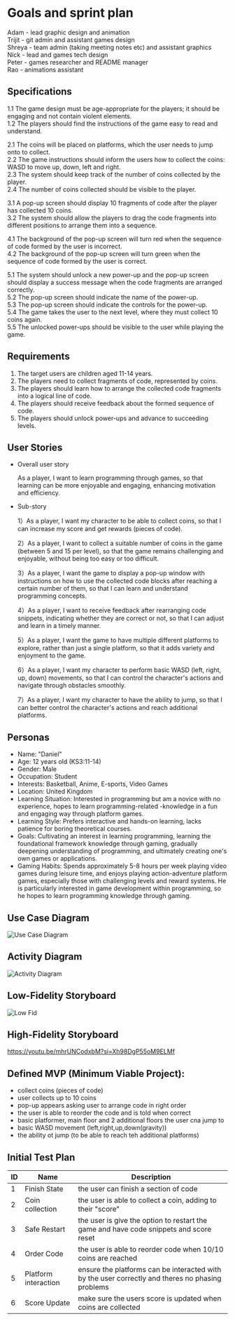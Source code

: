 # Goals and sprint plan

Adam - lead graphic design and animation \
Trijit - git admin and assistant games design \
Shreya - team admin (taking meeting notes etc) and assistant graphics\
Nick - lead and games tech design\
Peter - games researcher and README manager\
Rao - animations assistant

## Specifications

1.1 The game design must be age-appropriate for the players; it should be engaging and not contain violent elements.\
1.2 The players should find the instructions of the game easy to read and understand.

2.1 The coins will be placed on platforms, which the user needs to jump onto to collect.\
2.2 The game instructions should inform the users how to collect the coins: WASD to move up, down, left and right.\
2.3 The system should keep track of the number of coins collected by the player.\
2.4 The number of coins collected should be visible to the player.

3.1 A pop-up screen should display 10 fragments of code after the player has collected 10 coins.\
3.2 The system should allow the players to drag the code fragments into different positions to arrange them into a sequence.

4.1 The background of the pop-up screen will turn red when the sequence of code formed by the user is incorrect.\
4.2 The background of the pop-up screen will turn green when the sequence of code formed by the user is correct.

5.1 The system should unlock a new power-up and the pop-up screen should display a success message when the code fragments are arranged correctly.\
5.2 The pop-up screen should indicate the name of the power-up. \
5.3 The pop-up screen should indicate the controls for the power-up.\
5.4 The game takes the user to the next level, where they must collect 10 coins again.\
5.5 The unlocked power-ups should be visible to the user while playing the game.

## Requirements

1. The target users are children aged 11-14 years.
2. The players need to collect fragments of code, represented by coins.
3. The players should learn how to arrange the collected code fragments into a logical line of code.
4. The players should receive feedback about the formed sequence of code.
5. The players should unlock power-ups and advance to succeeding levels.

## User Stories
 - Overall user story
 
   As a player, I want to learn programming through games, so that learning can be more enjoyable and engaging, enhancing motivation and efficiency.
 - Sub-story

   1）As a player, I want my character to be able to collect coins, so that I can increase my score and get rewards (pieces of code).

   2）As a player, I want to collect a suitable number of coins in the game (between 5 and 15 per level), so that the game remains challenging and enjoyable, without being too easy or too difficult.

   3）As a player, I want the game to display a pop-up window with instructions on how to use the collected code blocks after reaching a certain number of them, so that I can learn and understand programming concepts.

   4）As a player, I want to receive feedback after rearranging code snippets, indicating whether they are correct or not, so that I can adjust and learn in a timely manner.

   5）As a player, I want the game to have multiple different platforms to explore, rather than just a single platform, so that it adds variety and enjoyment to the game.

   6）As a player, I want my character to perform basic WASD (left, right, up, down) movements, so that I can control the character's actions and navigate through obstacles smoothly.

   7）As a player, I want my character to have the ability to jump, so that I can better control the character's actions and reach additional platforms.
   
## Personas
 - Name: "Daniel"
 - Age: 12 years old (KS3:11-14)
 - Gender: Male
 - Occupation: Student
 - Interests: Basketball, Anime, E-sports, Video Games
 - Location: United Kingdom
 - Learning Situation: Interested in programming but am a novice with no experience, hopes to learn programming-related -knowledge in a fun and engaging way through platform games.
 - Learning Style: Prefers interactive and hands-on learning, lacks patience for boring theoretical courses.
 - Goals: Cultivating an interest in learning programming, learning the foundational framework knowledge through gaming, gradually deepening understanding of programming, and ultimately creating one's own games or applications.
 - Gaming Habits: Spends approximately 5-8 hours per week playing video games during leisure time, and enjoys playing action-adventure platform games, especially those with challenging levels and reward systems. He is particularly interested in game development within programming, so he hopes to learn programming knowledge through gaming.

## Use Case Diagram

![Use Case Diagram](/Res/Use%20case%20diagram.png)
## Activity Diagram

![Activity Diagram](/Res/activity%20diagram.PNG)
## Low-Fidelity Storyboard

![Low Fid](/Res/MVP%20Storyboard.jpg )

## High-Fidelity Storyboard
https://youtu.be/mhrUNCodxbM?si=Xh98DgP55oM9ELMf


## Defined MVP (Minimum Viable Project): 
 - collect coins (pieces of code)
 - user collects up to 10 coins
 - pop-up appears asking user to arrange code in right order
 - the user is able to reorder the code and is told when correct
 - basic platformer, main floor and 2 additional floors the user cna jump to
 - basic WASD movement (left,right,up,down(gravity))
 - the ability ot jump (to be able to reach teh additional platforms)


## Initial Test Plan

| ID | Name | Description |
| --- |----- | ----- |
| 1 | Finish State | the user can finish a section of code |
| 2| Coin collection| the user is able to collect a coin, adding to their "score"|
|3| Safe Restart| the user is give the option to restart the game and have code snippets and score reset |
|4| Order Code | the user is able to reorder code when 10/10 coins are reached|
|5| Platform interaction| ensure the platforms can be interacted with by the user correctly and theres no phasing problems|
|6|Score Update| make sure the users score is updated when coins are collected|


